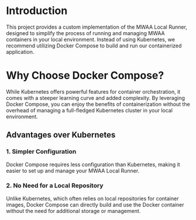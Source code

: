 # Introduction

This project provides a custom implementation of the MWAA Local Runner, designed to simplify the process of running and managing MWAA containers in your local environment.
Instead of using Kubernetes, we recommend utilizing Docker Compose to build and run our containerized application.

# Why Choose Docker Compose?

While Kubernetes offers powerful features for container orchestration, it comes with a steeper learning curve and added complexity. By leveraging Docker Compose, you can enjoy
the benefits of containerization without the overhead of managing a full-fledged Kubernetes cluster in your local environment.

## Advantages over Kubernetes

### 1. Simpler Configuration

Docker Compose requires less configuration than Kubernetes, making it easier to set up and manage your MWAA Local Runner.

### 2. No Need for a Local Repository

Unlike Kubernetes, which often relies on local repositories for container images, Docker Compose can directly build and use the Docker container without the need for additional
storage or management.

